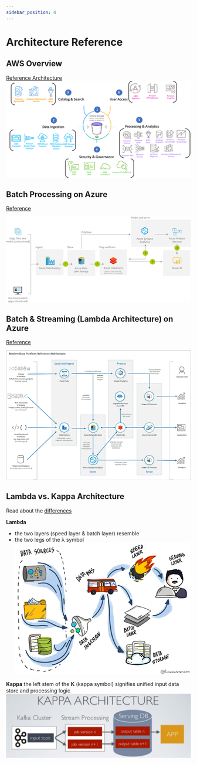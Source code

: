```yaml
---
sidebar_position: 4
---
```

# Architecture Reference

## AWS Overview
[Reference Architecture](https://docs.aws.amazon.com/wellarchitected/latest/analytics-lens/reference-architecture.html)
![aws-overview.png](./assets/aws-overview.png)

## Batch Processing on Azure
[Reference](https://docs.microsoft.com/en-us/azure/architecture/solution-ideas/articles/modern-data-warehouse)

![batch-processing-on-azure.png](./assets/batch-processing-on-azure.png)

## Batch & Streaming (Lambda Architecture) on Azure
[Reference](https://docs.microsoft.com/en-us/azure/architecture/example-scenario/dataplate2e/data-platform-end-to-end)

![batch-streaming-azure-lambda.png](./assets/batch-streaming-azure-lambda.png)

## Lambda vs. Kappa Architecture
Read about the [differences](https://luminousmen.com/post/modern-big-data-architectures-lambda-kappa)

**Lambda**
* the two layers (speed layer & batch layer) resemble
* the two legs of the λ symbol
![lambda.png](./assets/lambda.png)

**Kappa**
the left stem of the 𝚱 (kappa symbol) signifies
unified input data store and processing logic 
![kappa.png](./assets/kappa.png)

